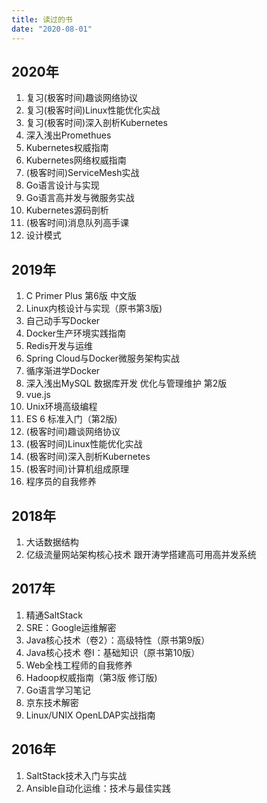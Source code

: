 ```yaml
---
title: 读过的书
date: "2020-08-01"
---
```


## 2020年
1. 复习(极客时间)趣谈网络协议
2. 复习(极客时间)Linux性能优化实战
3. 复习(极客时间)深入剖析Kubernetes
4. 深入浅出Promethues
5. Kubernetes权威指南
6. Kubernetes网络权威指南
7. (极客时间)ServiceMesh实战
8. Go语言设计与实现
9. Go语言高并发与微服务实战
10. Kubernetes源码剖析
11. (极客时间)消息队列高手课
12. 设计模式

## 2019年
1. C Primer Plus 第6版 中文版
2. Linux内核设计与实现（原书第3版)
3. 自己动手写Docker
4. Docker生产环境实践指南
5. Redis开发与运维
6. Spring Cloud与Docker微服务架构实战 
7. 循序渐进学Docker
8. 深入浅出MySQL 数据库开发 优化与管理维护 第2版
9. vue.js
10. Unix环境高级编程
11. ES 6 标准入门（第2版)
12. (极客时间)趣谈网络协议
13. (极客时间)Linux性能优化实战
14. (极客时间)深入剖析Kubernetes
15. (极客时间)计算机组成原理
16. 程序员的自我修养

## 2018年
1. 大话数据结构
2. 亿级流量网站架构核心技术 跟开涛学搭建高可用高并发系统

## 2017年
1. 精通SaltStack
2. SRE：Google运维解密
3. Java核心技术（卷2）：高级特性（原书第9版）
4. Java核心技术 卷I：基础知识（原书第10版）
5. Web全栈工程师的自我修养
6. Hadoop权威指南（第3版 修订版)
7. Go语言学习笔记
8. 京东技术解密
9. Linux/UNIX OpenLDAP实战指南
 
## 2016年
1. SaltStack技术入门与实战
2. Ansible自动化运维：技术与最佳实践
